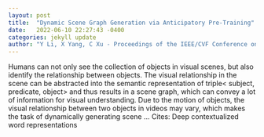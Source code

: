 ```yaml
---
layout: post
title:  "Dynamic Scene Graph Generation via Anticipatory Pre-Training"
date:   2022-06-10 22:27:43 -0400
categories: jekyll update
author: "Y Li, X Yang, C Xu - Proceedings of the IEEE/CVF Conference on Computer …, 2022"
---
```

Humans can not only see the collection of objects in visual scenes, but also identify the relationship between objects. The visual relationship in the scene can be abstracted into the semantic representation of triple< subject, predicate, object> and thus results in a scene graph, which can convey a lot of information for visual understanding. Due to the motion of objects, the visual relationship between two objects in videos may vary, which makes the task of dynamically generating scene …
Cites: ‪Deep contextualized word representations‬  